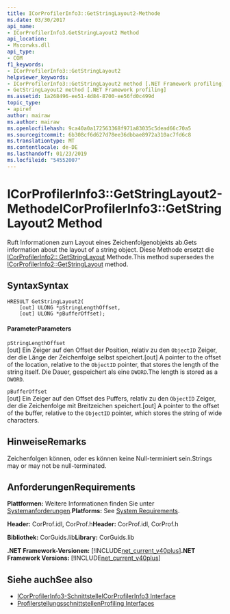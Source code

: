 ```yaml
---
title: ICorProfilerInfo3::GetStringLayout2-Methode
ms.date: 03/30/2017
api_name:
- ICorProfilerInfo3.GetStringLayout2 Method
api_location:
- Mscorwks.dll
api_type:
- COM
f1_keywords:
- ICorProfilerInfo3::GetStringLayout2
helpviewer_keywords:
- ICorProfilerInfo3::GetStringLayout2 method [.NET Framework profiling]
- GetStringLayout2 method [.NET Framework profiling]
ms.assetid: 1a268496-ee51-4d84-8700-ee56fd0c499d
topic_type:
- apiref
author: mairaw
ms.author: mairaw
ms.openlocfilehash: 9ca40a0a172563368f971a83035c5dead66c70a5
ms.sourcegitcommit: 6b308cf6d627d78ee36dbbae8972a310ac7fd6c8
ms.translationtype: MT
ms.contentlocale: de-DE
ms.lasthandoff: 01/23/2019
ms.locfileid: "54552007"
---
```

# <a name="icorprofilerinfo3getstringlayout2-method"></a><span data-ttu-id="5c0c0-102">ICorProfilerInfo3::GetStringLayout2-Methode</span><span class="sxs-lookup"><span data-stu-id="5c0c0-102">ICorProfilerInfo3::GetStringLayout2 Method</span></span>
<span data-ttu-id="5c0c0-103">Ruft Informationen zum Layout eines Zeichenfolgenobjekts ab.</span><span class="sxs-lookup"><span data-stu-id="5c0c0-103">Gets information about the layout of a string object.</span></span> <span data-ttu-id="5c0c0-104">Diese Methode ersetzt die [ICorProfilerInfo2:: GetStringLayout](../../../../docs/framework/unmanaged-api/profiling/icorprofilerinfo2-getstringlayout-method.md) Methode.</span><span class="sxs-lookup"><span data-stu-id="5c0c0-104">This method supersedes the [ICorProfilerInfo2::GetStringLayout](../../../../docs/framework/unmanaged-api/profiling/icorprofilerinfo2-getstringlayout-method.md) method.</span></span>  
  
## <a name="syntax"></a><span data-ttu-id="5c0c0-105">Syntax</span><span class="sxs-lookup"><span data-stu-id="5c0c0-105">Syntax</span></span>  
  
```  
HRESULT GetStringLayout2(  
    [out] ULONG *pStringLengthOffset,  
    [out] ULONG *pBufferOffset);  
```  
  
#### <a name="parameters"></a><span data-ttu-id="5c0c0-106">Parameter</span><span class="sxs-lookup"><span data-stu-id="5c0c0-106">Parameters</span></span>  
 `pStringLengthOffset`  
 <span data-ttu-id="5c0c0-107">[out] Ein Zeiger auf den Offset der Position, relativ zu den `ObjectID` Zeiger, der die Länge der Zeichenfolge selbst speichert.</span><span class="sxs-lookup"><span data-stu-id="5c0c0-107">[out] A pointer to the offset of the location, relative to the `ObjectID` pointer, that stores the length of the string itself.</span></span> <span data-ttu-id="5c0c0-108">Die Dauer, gespeichert als eine `DWORD`.</span><span class="sxs-lookup"><span data-stu-id="5c0c0-108">The length is stored as a `DWORD`.</span></span>  
  
 `pBufferOffset`  
 <span data-ttu-id="5c0c0-109">[out] Ein Zeiger auf den Offset des Puffers, relativ zu den `ObjectID` Zeiger, der die Zeichenfolge mit Breitzeichen speichert.</span><span class="sxs-lookup"><span data-stu-id="5c0c0-109">[out] A pointer to the offset of the buffer, relative to the `ObjectID` pointer, which stores the string of wide characters.</span></span>  
  
## <a name="remarks"></a><span data-ttu-id="5c0c0-110">Hinweise</span><span class="sxs-lookup"><span data-stu-id="5c0c0-110">Remarks</span></span>  
 <span data-ttu-id="5c0c0-111">Zeichenfolgen können, oder es können keine Null-terminiert sein.</span><span class="sxs-lookup"><span data-stu-id="5c0c0-111">Strings may or may not be null-terminated.</span></span>  
  
## <a name="requirements"></a><span data-ttu-id="5c0c0-112">Anforderungen</span><span class="sxs-lookup"><span data-stu-id="5c0c0-112">Requirements</span></span>  
 <span data-ttu-id="5c0c0-113">**Plattformen:** Weitere Informationen finden Sie unter [Systemanforderungen](../../../../docs/framework/get-started/system-requirements.md).</span><span class="sxs-lookup"><span data-stu-id="5c0c0-113">**Platforms:** See [System Requirements](../../../../docs/framework/get-started/system-requirements.md).</span></span>  
  
 <span data-ttu-id="5c0c0-114">**Header:** CorProf.idl, CorProf.h</span><span class="sxs-lookup"><span data-stu-id="5c0c0-114">**Header:** CorProf.idl, CorProf.h</span></span>  
  
 <span data-ttu-id="5c0c0-115">**Bibliothek:** CorGuids.lib</span><span class="sxs-lookup"><span data-stu-id="5c0c0-115">**Library:** CorGuids.lib</span></span>  
  
 <span data-ttu-id="5c0c0-116">**.NET Framework-Versionen:** [!INCLUDE[net_current_v40plus](../../../../includes/net-current-v40plus-md.md)]</span><span class="sxs-lookup"><span data-stu-id="5c0c0-116">**.NET Framework Versions:** [!INCLUDE[net_current_v40plus](../../../../includes/net-current-v40plus-md.md)]</span></span>  
  
## <a name="see-also"></a><span data-ttu-id="5c0c0-117">Siehe auch</span><span class="sxs-lookup"><span data-stu-id="5c0c0-117">See also</span></span>
- [<span data-ttu-id="5c0c0-118">ICorProfilerInfo3-Schnittstelle</span><span class="sxs-lookup"><span data-stu-id="5c0c0-118">ICorProfilerInfo3 Interface</span></span>](../../../../docs/framework/unmanaged-api/profiling/icorprofilerinfo3-interface.md)
- [<span data-ttu-id="5c0c0-119">Profilerstellungsschnittstellen</span><span class="sxs-lookup"><span data-stu-id="5c0c0-119">Profiling Interfaces</span></span>](../../../../docs/framework/unmanaged-api/profiling/profiling-interfaces.md)
